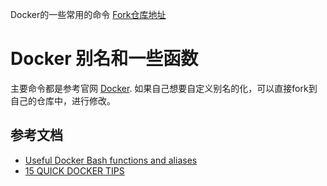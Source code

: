 Docker的一些常用的命令 [Fork仓库地址](https://github.com/tcnksm/docker-alias/blob/master/README.md)

# Docker 别名和一些函数

主要命令都是参考官网 [Docker](https://www.docker.io/). 如果自己想要自定义别名的化，可以直接fork到自己的仓库中，进行修改。

## 参考文档

- [Useful Docker Bash functions and aliases](http://kartar.net/2014/03/useful-docker-bash-functions-and-aliases)
- [15 QUICK DOCKER TIPS](https://labs.ctl.io/15-quick-docker-tips/)
